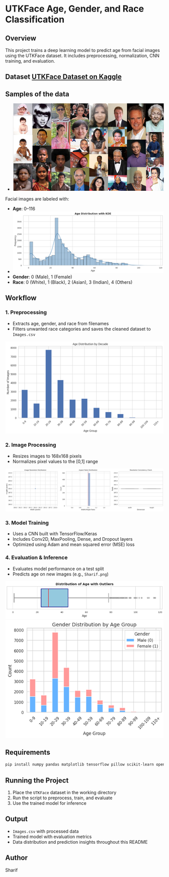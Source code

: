 # UTKFace Age, Gender, and Race Classification

## Overview
This project trains a deep learning model to predict age from facial images using the UTKFace dataset. It includes preprocessing, normalization, CNN training, and evaluation.

## Dataset [UTKFace Dataset on Kaggle](https://www.kaggle.com/datasets/jangedoo/utkface-new)

## Samples of the data
- ![Data Samples](views/samples_data.png) 

Facial images are labeled with:
- **Age**: 0–116
- ![Age Distribution](views/age_dirti.png) 
- **Gender**: 0 (Male), 1 (Female)  
- **Race**: 0 (White), 1 (Black), 2 (Asian), 3 (Indian), 4 (Others)  


## Workflow

### 1. Preprocessing  
- Extracts age, gender, and race from filenames  
- Filters unwanted race categories and saves the cleaned dataset to `Images.csv`  

![Age by Decade](views/age_decade.png)

### 2. Image Processing  
- Resizes images to 168x168 pixels  
- Normalizes pixel values to the [0,1] range  

![Image Sizes](views/images_sized.png)

### 3. Model Training  
- Uses a CNN built with TensorFlow/Keras  
- Includes Conv2D, MaxPooling, Dense, and Dropout layers  
- Optimized using Adam and mean squared error (MSE) loss  

### 4. Evaluation & Inference  
- Evaluates model performance on a test split  
- Predicts age on new images (e.g., `Sharif.png`)  

![Age Outliers](views/outliers_age.png)  
![Gender vs Age](views/gender_age.png)

## Requirements
```bash
pip install numpy pandas matplotlib tensorflow pillow scikit-learn opencv-python
```

## Running the Project
1. Place the `UTKFace` dataset in the working directory  
2. Run the script to preprocess, train, and evaluate  
3. Use the trained model for inference

## Output
- `Images.csv` with processed data  
- Trained model with evaluation metrics  
- Data distribution and prediction insights throughout this README

  
## Author
Sharif
